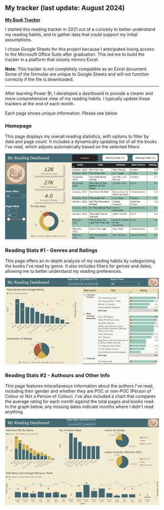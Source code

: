 ## My tracker (last update: August 2024)

**[My Book Tracker](https://docs.google.com/spreadsheets/d/1noaY8asMGTL2dy_2B2YBe3vP4V0wMp4mZLGTtIwRupc/edit?usp=sharing)**

I started this reading tracker in 2021 out of a curiosity to better understand my reading habits, and to gather data that could support my initial assumptions.

I chose Google Sheets for this project because I anticipated losing access to the Microsoft Office Suite after graduation. This led me to build the tracker in a platform that closely mirrors Excel.

**Note:** This tracker is not completely compatible as an Excel document. Some of the formulas are unique to Google Sheets and will not function correctly if the file is downloaded.

<hr>

After learning Power BI, I developed a dashboard to provide a clearer and more comprehensive view of my reading habits. I typically update these trackers at the end of each month.

Each page shows unique information. Please see below

### Homepage
This page displays my overall reading statistics, with options to filter by date and page count. It includes a dynamically updating list of all the books I've read, which adjusts automatically based on the selected filters.

![Homepage](https://github.com/apvarna/Books-Stats/blob/main/Homepage.png)

### Reading Stats #1 - Genres and Ratings
This page offers an in-depth analysis of my reading habits by categorizing the books I've read by genre. It also includes filters for genres and dates, allowing me to better understand my reading preferences.

![Reading Stats 1](https://github.com/apvarna/Books-Stats/blob/main/Reading%20Stats%201.png)

### Reading Stats #2 - Authours and Other Info
This page features miscellaneous information about the authors I've read, including their gender and whether they are POC or non-POC (Person of Colour or Not a Person of Colour). I’ve also included a chart that compares the average rating for each month against the total pages and books read. In the graph below, any missing dates indicate months where I didn't read anything.

![Reading Stats 2](https://github.com/apvarna/Books-Stats/blob/main/Reading%20Stats%202.png)
